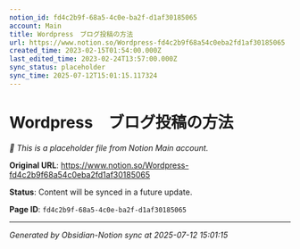 ```yaml
---
notion_id: fd4c2b9f-68a5-4c0e-ba2f-d1af30185065
account: Main
title: Wordpress　ブログ投稿の方法
url: https://www.notion.so/Wordpress-fd4c2b9f68a54c0eba2fd1af30185065
created_time: 2023-02-15T01:54:00.000Z
last_edited_time: 2023-02-24T13:57:00.000Z
sync_status: placeholder
sync_time: 2025-07-12T15:01:15.117324
---
```


# Wordpress　ブログ投稿の方法

*🔄 This is a placeholder file from Notion Main account.*

**Original URL**: https://www.notion.so/Wordpress-fd4c2b9f68a54c0eba2fd1af30185065

**Status**: Content will be synced in a future update.

**Page ID**: `fd4c2b9f-68a5-4c0e-ba2f-d1af30185065`

---

*Generated by Obsidian-Notion sync at 2025-07-12 15:01:15*
